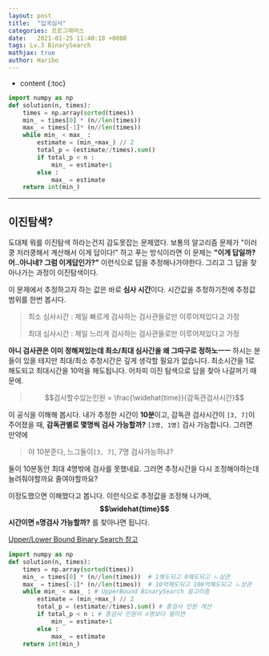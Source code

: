 ```yaml
---
layout: post
title:  "입국심사"
categories: 프로그래머스
date:   2021-01-25 11:40:18 +0800
tags: Lv.3 BinarySearch
mathjax: true
author: Haribo
---
```


* content
{:toc}
```python
import numpy as np
def solution(n, times):
    times = np.array(sorted(times))
    min_ = times[0] * (n//len(times))  
    max_ = times[-1]* (n//len(times))  
    while min_ < max_ : 
        estimate = (min_+max_) // 2 
        total_p = (estimate//times).sum() 
        if total_p < n :
            min_ = estimate+1
        else :
            max_ = estimate
    return int(min_)
```

---









## 이진탐색?

도대체 뭐를 이진탐색 하라는건지 감도못잡는 문제였다. 보통의 알고리즘 문제가 "이러쿵 저러쿵해서 계산해서 이게 답이다!" 하고 푸는 방식이라면 이 문제는 **"이게 답일까? 어..아니네? 그럼 이게답인가?"** 이런식으로 답을 추정해나가야한다. 그리고 그 답을 찾아나가는 과정이 이진탐색이다.  

이 문제에서 추정하고자 하는 값은 바로 **심사 시간**이다. 시간값을 추정하기전에 추정값 범위를 한번 봅시다.

> 최소 심사시간 : 제일 빠르게 검사하는 검사관들로만 이루어져있다고 가정
>
> 최대 심사시간 :  제일 느리게 검사하는 검사관들로만 이루어져있다고 가정

**아니 검사관은 이미 정해져있는데 최소/최대 심사간을 왜 그따구로 정하노ㅡㅡ** 하시는 분들이 있을 테지만 최대/최소 추청시간은 깊게 생각할 필요가 없습니다. 최소시간을 1로해도되고 최대시간을 10억을 해도됩니다. 어차피 이진 탐색으로 답을 찾아 나갈꺼기 때문에. 

> $$검사할수있는인원 = \frac{\widehat{time}}{감독관검사시간}$$ 

이 공식을 이해해 봅시다. 내가 추정한 시간이 **10분**이고, 감독관 검사시간이 `[3, 7]`이 주어졌을 때, **감독관별로 몇명씩 검사 가능할까?** `[3명, 1명]` 검사 가능합니다. 그러면 만약에

> 야 10분준다, 느그둘이`[3, 7]`,  7명 검사가능하냐?

둘이 10분동안 최대 4명밖에 검사를 못했네요. 그러면 추정시간을 다시 조정해야하는데 늘려줘야할까요 줄여야할까요?

이정도했으면 이해했다고 봅니다. 이런식으로 추정값을 조정해 나가며,  **$$\widehat{time}$$ 시간이면 `n`명검사 가능할까?** 를 찾아나면 됩니다.  

[Upper/Lower Bound Binary Search 참고](https://woongsios.tistory.com/131)

```python
import numpy as np
def solution(n, times):
    times = np.array(sorted(times))
    min_ = times[0] * (n//len(times))  # 1해도되고 0해도되고 ㄴ상관
    max_ = times[-1]* (n//len(times))  # 10억해도되고 100억해도되고 ㄴ상관
    while min_ < max_ : # UpperBound BinarySearch 알고리즘
        estimate = (min_+max_) // 2 
        total_p = (estimate//times).sum() # 총검사 인원 계산
        if total_p < n : # 총검사 인원이 n명보다 딸리면
            min_ = estimate+1
        else :
            max_ = estimate
    return int(min_)
```

